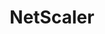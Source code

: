 ---
blog: https://netscaler.com/blog
git: https://github.com/netscaler
linkedin: https://linkedin.com/company/netscaler
logohandle: netscaler
sort: netscaler
title: NetScaler
twitter: https://x.com/NetScaler
website: https://www.netscaler.com/
youtube: https://youtube.com/@NetScaler
---
